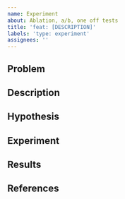 ```yaml
---
name: Experiment
about: Ablation, a/b, one off tests
title: 'feat: [DESCRIPTION]'
labels: 'type: experiment'
assignees: ''
---
```


## Problem


## Description


## Hypothesis


## Experiment


## Results


## References

